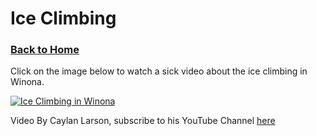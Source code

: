 # Ice Climbing
### [Back to Home](https://colehagen15.github.io/Winona/)
Click on the image below to watch a sick video about the ice climbing in Winona.
&nbsp;

[![Ice Climbing in Winona](https://i.ytimg.com/vi/LRCcMPP7vLM/hqdefault.jpg?sqp=-oaymwEZCNACELwBSFXyq4qpAwsIARUAAIhCGAFwAQ==&rs=AOn4CLAA__O4LX1wP3r55ujtQaOBNBR1BQ)](https://youtu.be/LRCcMPP7vLM=YOUTUBE_VIDEO_ID_HERE) 
&nbsp;

Video By Caylan Larson, subscribe to his YouTube Channel [here](https://www.youtube.com/channel/UCXBGLyqX8ueGytzLcfU8KsQ)
